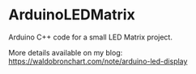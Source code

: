 ArduinoLEDMatrix
================

Arduino C++ code for a small LED Matrix project.

More details available on my blog:
https://waldobronchart.com/note/arduino-led-display
